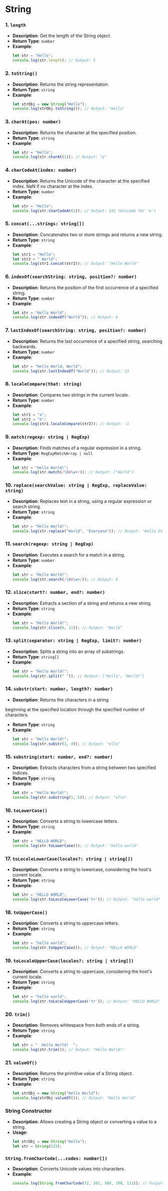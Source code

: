 # String

### 1. `length`
- **Description**: Get the length of the String object.
- **Return Type**: `number`
- **Example**:
  ```javascript
  let str = "Hello";
  console.log(str.length); // Output: 5
  ```

### 2. `toString()`
- **Description**: Returns the string representation.
- **Return Type**: `string`
- **Example**:
  ```javascript
  let strObj = new String("Hello");
  console.log(strObj.toString()); // Output: "Hello"
  ```

### 3. `charAt(pos: number)`
- **Description**: Returns the character at the specified position.
- **Return Type**: `string`
- **Example**:
  ```javascript
  let str = "Hello";
  console.log(str.charAt(1)); // Output: "e"
  ```

### 4. `charCodeAt(index: number)`
- **Description**: Returns the Unicode of the character at the specified index. NaN if no character at the index.
- **Return Type**: `number`
- **Example**:
  ```javascript
  let str = "Hello";
  console.log(str.charCodeAt(1)); // Output: 101 (Unicode for 'e')
  ```

### 5. `concat(...strings: string[])`
- **Description**: Concatenates two or more strings and returns a new string.
- **Return Type**: `string`
- **Example**:
  ```javascript
  let str1 = "Hello";
  let str2 = " World";
  console.log(str1.concat(str2)); // Output: "Hello World"
  ```

### 6. `indexOf(searchString: string, position?: number)`
- **Description**: Returns the position of the first occurrence of a specified string.
- **Return Type**: `number`
- **Example**:
  ```javascript
  let str = "Hello World";
  console.log(str.indexOf("World")); // Output: 6
  ```

### 7. `lastIndexOf(searchString: string, position?: number)`
- **Description**: Returns the last occurrence of a specified string, searching backwards.
- **Return Type**: `number`
- **Example**:
  ```javascript
  let str = "Hello World, World";
  console.log(str.lastIndexOf("World")); // Output: 13
  ```

### 8. `localeCompare(that: string)`
- **Description**: Compares two strings in the current locale.
- **Return Type**: `number`
- **Example**:
  ```javascript
  let str1 = "a";
  let str2 = "b";
  console.log(str1.localeCompare(str2)); // Output: -1
  ```

### 9. `match(regexp: string | RegExp)`
- **Description**: Finds matches of a regular expression in a string.
- **Return Type**: `RegExpMatchArray | null`
- **Example**:
  ```javascript
  let str = "Hello World!";
  console.log(str.match(/\bW\w+/)); // Output: ["World"]
  ```

### 10. `replace(searchValue: string | RegExp, replaceValue: string)`
- **Description**: Replaces text in a string, using a regular expression or search string.
- **Return Type**: `string`
- **Example**:
  ```javascript
  let str = "Hello World!";
  console.log(str.replace("World", "Everyone")); // Output: "Hello Everyone!"
  ```

### 11. `search(regexp: string | RegExp)`
- **Description**: Executes a search for a match in a string.
- **Return Type**: `number`
- **Example**:
  ```javascript
  let str = "Hello World!";
  console.log(str.search(/\bW\w+/)); // Output: 6
  ```

### 12. `slice(start?: number, end?: number)`
- **Description**: Extracts a section of a string and returns a new string.
- **Return Type**: `string`
- **Example**:
  ```javascript
  let str = "Hello World!";
  console.log(str.slice(6, 11)); // Output: "World"
  ```

### 13. `split(separator: string | RegExp, limit?: number)`
- **Description**: Splits a string into an array of substrings.
- **Return Type**: `string[]`
- **Example**:
  ```javascript
  let str = "Hello World!";
  console.log(str.split(" ")); // Output: ["Hello", "World!"]
  ```

### 14. `substr(start: number, length?: number)`
- **Description**: Returns the characters in a string

beginning at the specified location through the specified number of characters.
- **Return Type**: `string`
- **Example**:
  ```javascript
  let str = "Hello World!";
  console.log(str.substr(1, 4)); // Output: "ello"
  ```

### 15. `substring(start: number, end?: number)`
- **Description**: Extracts characters from a string between two specified indices.
- **Return Type**: `string`
- **Example**:
  ```javascript
  let str = "Hello World!";
  console.log(str.substring(1, 5)); // Output: "ello"
  ```

### 16. `toLowerCase()`
- **Description**: Converts a string to lowercase letters.
- **Return Type**: `string`
- **Example**:
  ```javascript
  let str = "HELLO WORLD";
  console.log(str.toLowerCase()); // Output: "hello world"
  ```

### 17. `toLocaleLowerCase(locales?: string | string[])`
- **Description**: Converts a string to lowercase, considering the host's current locale.
- **Return Type**: `string`
- **Example**:
  ```javascript
  let str = "HELLO WORLD";
  console.log(str.toLocaleLowerCase('tr')); // Output: "hello world" (with Turkish locale)
  ```

### 18. `toUpperCase()`
- **Description**: Converts a string to uppercase letters.
- **Return Type**: `string`
- **Example**:
  ```javascript
  let str = "hello world";
  console.log(str.toUpperCase()); // Output: "HELLO WORLD"
  ```

### 19. `toLocaleUpperCase(locales?: string | string[])`
- **Description**: Converts a string to uppercase, considering the host's current locale.
- **Return Type**: `string`
- **Example**:
  ```javascript
  let str = "hello world";
  console.log(str.toLocaleUpperCase('tr')); // Output: "HELLO WORLD" (with Turkish locale)
  ```

### 20. `trim()`
- **Description**: Removes whitespace from both ends of a string.
- **Return Type**: `string`
- **Example**:
  ```javascript
  let str = "  Hello World!  ";
  console.log(str.trim()); // Output: "Hello World!"
  ```

### 21. `valueOf()`
- **Description**: Returns the primitive value of a String object.
- **Return Type**: `string`
- **Example**:
  ```javascript
  let strObj = new String("Hello World");
  console.log(strObj.valueOf()); // Output: "Hello World"
  ```

### String Constructor
- **Description**: Allows creating a String object or converting a value to a string.
- **Usage**:
  ```javascript
  let strObj = new String("Hello");
  let str = String(123);
  ```

### `String.fromCharCode(...codes: number[])`
- **Description**: Converts Unicode values into characters.
- **Example**:
  ```javascript
  console.log(String.fromCharCode(72, 101, 108, 108, 111)); // Output: "Hello"
  ```